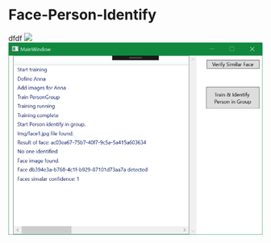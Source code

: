 # Face-Person-Identify

<span>dfdf</span>
<img src="~/image.png" />
<img src="https://github.com/TitusA/Face-Person-Identify/blob/master/image.png" />
